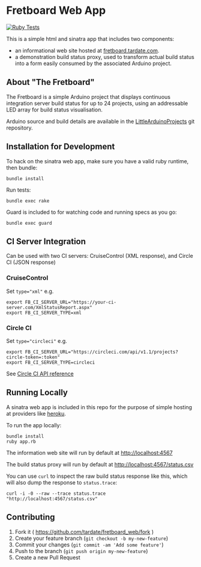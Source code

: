# Fretboard Web App

[![Ruby Tests](https://github.com/tardate/fretboard_web/actions/workflows/ruby-tests.yml/badge.svg)](https://github.com/tardate/fretboard_web/actions/workflows/ruby-tests.yml)

This is a simple html and sinatra app that includes two components:

* an informational web site hosted at [fretboard.tardate.com](http://fretboard.tardate.com).
* a demonstration build status proxy, used to transform actual build status into a form easily consumed by the associated Arduino project.

## About "The Fretboard"

The Fretboard is a simple Arduino project that displays continuous integration server build status
for up to 24 projects, using an addressable LED array for build status visualisation.

Arduino source and build details are available in the
[LittleArduinoProjects](https://github.com/tardate/LittleArduinoProjects/tree/main/FretBoard)
git repository.

## Installation for Development

To hack on the sinatra web app, make sure you have a valid ruby runtime, then bundle:

    bundle install

Run tests:

    bundle exec rake

Guard is included to for watching code and running specs as you go:

    bundle exec guard

## CI Server Integration

Can be used with two CI servers: CruiseControl (XML response), and Circle CI (JSON response)

### CruiseControl

Set `type="xml"` e.g.

    export FB_CI_SERVER_URL="https://your-ci-server.com/XmlStatusReport.aspx"
    export FB_CI_SERVER_TYPE=xml

### Circle CI

Set `type="circleci"` e.g.

    export FB_CI_SERVER_URL="https://circleci.com/api/v1.1/projects?circle-token=:token"
    export FB_CI_SERVER_TYPE=circleci

See [Circle CI API reference](https://circleci.com/docs/api/v1-reference/)

## Running Locally

A sinatra web app is included in this repo for the purpose of simple hosting at providers like [heroku](http://heroku.com).

To run the app locally:

    bundle install
    ruby app.rb

The information web site will run by default at <http://localhost:4567>

The build status proxy will run by default at <http://localhost:4567/status.csv>

You can use `curl` to inspect the raw build status response like this, which will also dump the response to `status.trace`:

    curl -i -0 --raw --trace status.trace "http://localhost:4567/status.csv"

## Contributing

1. Fork it ( <https://github.com/tardate/fretboard_web/fork> )
2. Create your feature branch (`git checkout -b my-new-feature`)
3. Commit your changes (`git commit -am 'Add some feature'`)
4. Push to the branch (`git push origin my-new-feature`)
5. Create a new Pull Request
